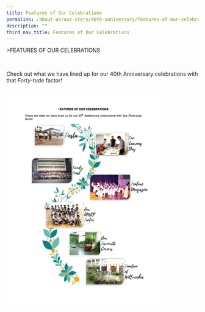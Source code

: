 ```yaml
---
title: Features of Our Celebrations
permalink: /about-us/our-story/40th-anniversary/features-of-our-celebrations/
description: ""
third_nav_title: Features of Our Celebrations
---
```

&gt;FEATURES OF OUR CELEBRATIONS

&nbsp;

Check out what we have lined up for our 40th&nbsp;Anniversary celebrations with that&nbsp;_Forty-tude_&nbsp;factor!


<img src="/images/About%20Us/40th%20Anniversary/Untitled-2-08.png" style="width:80%">